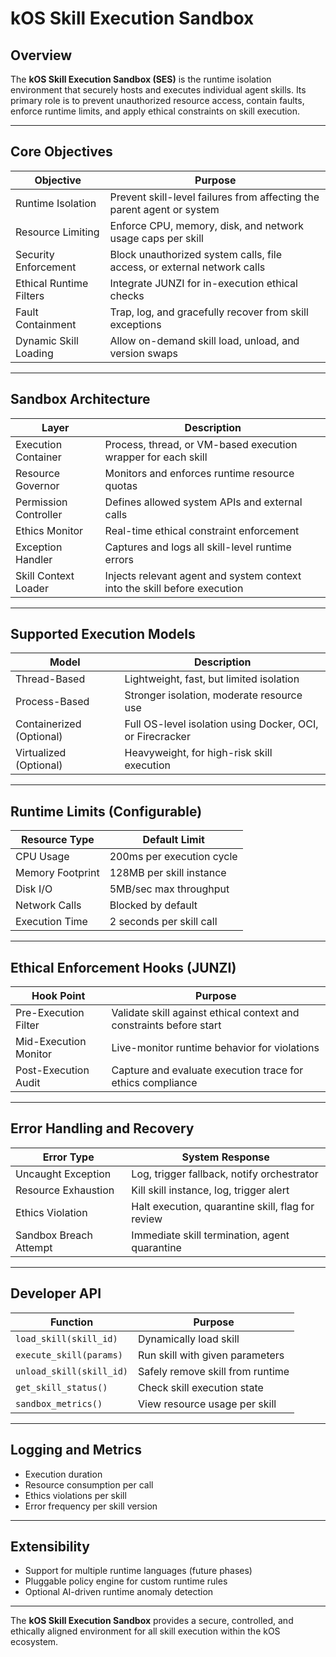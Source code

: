 # kOS Skill Execution Sandbox

## Overview
The **kOS Skill Execution Sandbox (SES)** is the runtime isolation environment that securely hosts and executes individual agent skills. Its primary role is to prevent unauthorized resource access, contain faults, enforce runtime limits, and apply ethical constraints on skill execution.

---

## Core Objectives

| Objective                  | Purpose                                         |
|-------------------------- |----------------------------------------------- |
| Runtime Isolation          | Prevent skill-level failures from affecting the parent agent or system |
| Resource Limiting          | Enforce CPU, memory, disk, and network usage caps per skill |
| Security Enforcement       | Block unauthorized system calls, file access, or external network calls |
| Ethical Runtime Filters    | Integrate JUNZI for in-execution ethical checks |
| Fault Containment          | Trap, log, and gracefully recover from skill exceptions |
| Dynamic Skill Loading      | Allow on-demand skill load, unload, and version swaps |

---

## Sandbox Architecture

| Layer                | Description                                  |
|------------------- |------------------------------------------ |
| Execution Container | Process, thread, or VM-based execution wrapper for each skill |
| Resource Governor   | Monitors and enforces runtime resource quotas |
| Permission Controller | Defines allowed system APIs and external calls |
| Ethics Monitor      | Real-time ethical constraint enforcement   |
| Exception Handler   | Captures and logs all skill-level runtime errors |
| Skill Context Loader | Injects relevant agent and system context into the skill before execution |

---

## Supported Execution Models

| Model                  | Description                                   |
|--------------------- |------------------------------------------- |
| Thread-Based          | Lightweight, fast, but limited isolation     |
| Process-Based         | Stronger isolation, moderate resource use    |
| Containerized (Optional) | Full OS-level isolation using Docker, OCI, or Firecracker |
| Virtualized (Optional) | Heavyweight, for high-risk skill execution   |

---

## Runtime Limits (Configurable)

| Resource Type        | Default Limit          |
|------------------- |---------------------- |
| CPU Usage           | 200ms per execution cycle |
| Memory Footprint    | 128MB per skill instance |
| Disk I/O            | 5MB/sec max throughput   |
| Network Calls       | Blocked by default       |
| Execution Time      | 2 seconds per skill call |

---

## Ethical Enforcement Hooks (JUNZI)

| Hook Point           | Purpose                                       |
|-------------------- |------------------------------------------- |
| Pre-Execution Filter | Validate skill against ethical context and constraints before start |
| Mid-Execution Monitor | Live-monitor runtime behavior for violations |
| Post-Execution Audit | Capture and evaluate execution trace for ethics compliance |

---

## Error Handling and Recovery

| Error Type             | System Response                           |
|--------------------- |---------------------------------------- |
| Uncaught Exception    | Log, trigger fallback, notify orchestrator |
| Resource Exhaustion   | Kill skill instance, log, trigger alert   |
| Ethics Violation      | Halt execution, quarantine skill, flag for review |
| Sandbox Breach Attempt | Immediate skill termination, agent quarantine |

---

## Developer API

| Function                 | Purpose                         |
|---------------------- |------------------------------- |
| `load_skill(skill_id)` | Dynamically load skill         |
| `execute_skill(params)` | Run skill with given parameters |
| `unload_skill(skill_id)` | Safely remove skill from runtime |
| `get_skill_status()`    | Check skill execution state    |
| `sandbox_metrics()`     | View resource usage per skill  |

---

## Logging and Metrics

- Execution duration
- Resource consumption per call
- Ethics violations per skill
- Error frequency per skill version

---

## Extensibility

- Support for multiple runtime languages (future phases)
- Pluggable policy engine for custom runtime rules
- Optional AI-driven runtime anomaly detection

---

The **kOS Skill Execution Sandbox** provides a secure, controlled, and ethically aligned environment for all skill execution within the kOS ecosystem.

